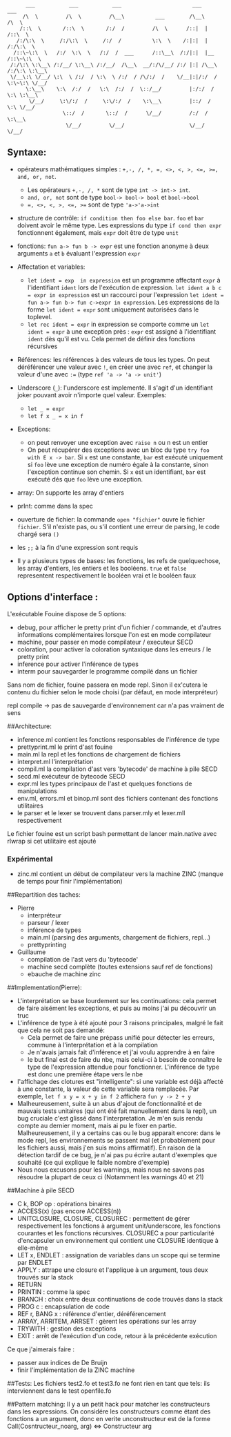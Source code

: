           ___           ___           ___                       ___           ___     
         /\  \         /\  \         /\__\          ___        /\__\         /\  \    
        /::\  \       /::\  \       /:/  /         /\  \      /::|  |       /::\  \   
       /:/\:\  \     /:/\:\  \     /:/  /          \:\  \    /:|:|  |      /:/\:\  \  
      /::\~\:\  \   /:/  \:\  \   /:/  /  ___      /::\__\  /:/|:|  |__   /::\~\:\  \ 
     /:/\:\ \:\__\ /:/__/ \:\__\ /:/__/  /\__\  __/:/\/__/ /:/ |:| /\__\ /:/\:\ \:\__\
     \/__\:\ \/__/ \:\  \ /:/  / \:\  \ /:/  / /\/:/  /    \/__|:|/:/  / \:\~\:\ \/__/
          \:\__\    \:\  /:/  /   \:\  /:/  /  \::/__/         |:/:/  /   \:\ \:\__\  
           \/__/     \:\/:/  /     \:\/:/  /    \:\__\         |::/  /     \:\ \/__/  
                      \::/  /       \::/  /      \/__/         /:/  /       \:\__\    
                       \/__/         \/__/                     \/__/         \/__/    


## Syntaxe: 
- opérateurs mathématiques simples : `+,-, /, *, =, <>, <, >, <=, >=, and, or, not`. 
   - Les opérateurs `+,-, /, *` sont de type `int -> int-> int`. 
   - `and, or, not` sont de type `bool-> bool-> bool` et `bool->bool` 
   - `=, <>, <, >, <=, >=` sont de type `'a->'a->int` 
- structure de contrôle: `if condition then foo else bar`. `foo` et `bar` doivent avoir le même type. Les expressions du type `if cond then expr` fonctionnent également, mais `expr` doit être de type `unit`
- fonctions: `fun a-> fun b -> expr` est une fonction anonyme à deux arguments `a` et `b` évaluant l'expression `expr`
- Affectation et variables:
     - `let ident = exp  in expression` est un programme affectant `expr` à l'identifiant `ident` lors de l'exécution de expression. `let ident a b c = expr in expression` est un raccourci pour l'expression `let ident = fun a-> fun b-> fun c->expr in expression`. Les expressions de la forme `let ident = expr` sont uniquement autorisées dans le toplevel.
     - `let rec ident = expr` in expression se comporte comme un `let ident = expr` à une exception près : `expr` est assigné à l'identifiant `ident` dès qu'il est vu. Cela permet de définir des fonctions récursives 
- Références: les références à des valeurs de tous les types. On peut déréférencer une valeur avec `!`, en créer une avec `ref`, et changer la valeur d'une avec `:=` (type `ref 'a -> 'a -> unit'`)
- Underscore (`_`): l'underscore est implementé. Il s'agit d'un identifiant joker pouvant avoir n'importe quel valeur. Exemples: 
    - `let _ = expr`
    - `let f x _ = x in f `
- Exceptions: 
    - on peut renvoyer une exception avec `raise n` ou n est un entier
    - On peut récupérer des exceptions avec un bloc du type `try foo with E x -> bar`. Si `x` est une constante, `bar` est exécuté uniquement si `foo` lève une exception de numéro égale à la constante, sinon l'exception continue son chemin. Si `x` est un identifiant, `bar` est exécuté dés que `foo` lève une exception.
- array: On supporte les array d'entiers
- prInt: comme dans la spec
- ouverture de fichier: la commande `open "fichier"` ouvre le fichier `fichier`. S'il n'existe pas, ou s'il contient une erreur de parsing, le code chargé sera `()`
- les `;;` à la fin d'une expression sont requis

- Il y a plusieurs types de bases: les fonctions, les refs de quelquechose, les array d'entiers, les entiers et les booléens.  `true` et `false` representent respectivement le booléen vrai et le booléen faux


## Options d'interface :
L'exécutable Fouine dispose de 5 options:
- debug, pour afficher le pretty print d'un fichier / commande, et d'autres informations complémentaires lorsque l'on est en mode compilateur
- machine, pour passer en mode compilateur / executeur SECD
- coloration, pour activer la coloration syntaxique dans les erreurs / le pretty print
- inference pour activer l'inférence de types
- interm pour sauvegarder le programme compilé dans un fichier

Sans nom de fichier, fouine passera en mode repl. Sinon il ex'cutera le contenu du fichier selon le mode choisi (par défaut, en mode interpréteur)


repl compile -> pas de sauvegarde d'environnement car n'a pas vraiment de sens

##Architecture:
- inference.ml contient les fonctions responsables de l'inférence de type
- prettyprint.ml le print d'ast fouine
- main.ml la repl et les fonctions de chargement de fichiers
- interpret.ml l'interprétation
- compil.ml la compilation d'ast vers 'bytecode' de machine à pile SECD
- secd.ml exécuteur de bytecode SECD
- expr.ml les types principaux de l'ast et quelques fonctions de manipulations
- env.ml, errors.ml et binop.ml sont des fichiers contenant des fonctions utilitaires
- le parser et le lexer se trouvent dans parser.mly et lexer.mll respectivement

Le fichier fouine est un script bash permettant de lancer main.native avec rlwrap si cet utilitaire est ajouté
### Expérimental
- zinc.ml contient un début de compilateur vers la machine ZINC (manque de temps pour 
finir l'implémentation)

##Repartition des taches:
- Pierre
    - interpréteur
    - parseur / lexer
    - inférence de types
    - main.ml (parsing des arguments, chargement de fichiers, repl...)
    - prettyprinting
- Guillaume
    - compilation de l'ast vers du 'bytecode'
    - machine secd complète (toutes extensions sauf ref de fonctions)
    - ebauche de machine zinc



##Implementation(Pierre):
- L'interprétation se base lourdement sur les continuations: cela permet de faire aisément les exceptions, et puis au moins j'ai pu découvrir un truc
- L'inférence de type à été ajouté pour 3 raisons principales, malgré le fait que cela ne soit pas demandé:
    - Cela permet de faire une prépass unifié pour détecter les erreurs, commune à l'interprétation et à la compilation
    - Je n'avais jamais fait d'inférence et j'ai voulu apprendre à en faire
    - le but final est de faire du nbe, mais celui-ci à besoin de connaître le type de l'expression attendue pour fonctionner. L'inférence de type est donc une première étape vers le nbe
- l'affichage des clotures est "intelligente": si une variable est déjà affecté à une constante, la valeur de cette variable sera remplacée. Par exemple, `let f x y = x + y in f 2` affichera `fun y -> 2 + y`
- Malheureusement, suite à un abus d'ajout de fonctionnalité et de mauvais tests unitaires (qui ont été fait manuellement dans la repl), un bug cruciale c'est glissé dans l'interpretation. Je m'en suis rendu compte au dernier moment, mais ai pu le fixer en partie. Malheureusement, il y a certains cas ou le bug apparait encore: dans le mode repl, les environnements se passent mal (et probablement pour les fichiers aussi, mais j'en suis moins affirmatif). En raison de la détection tardif de ce bug, je n'ai pas pu écrire autant d'exemples que souhaité (ce qui explique le faible nombre d'exemple)
- Nous nous excusons pour les warnings, mais nous ne savons pas résoudre la plupart de ceux ci (Notamment les warnings 40 et 21)


##Machine à pile SECD

- C k, BOP op : opérations binaires
- ACCESS(x) (pas encore ACCESS(n)) 
- UNITCLOSURE, CLOSURE, CLOSUREC : permettent de gérer respectivement les fonctions à argument
unit/underscore, les fonctions courantes et les fonctions récursives. CLOSUREC a pour
particularité d'encapsuler un environnement qui contient une CLOSURE identique à elle-même
- LET x, ENDLET : assignation de variables dans un scope qui se termine par ENDLET
- APPLY : attrape une closure et l'applique à un argument, tous deux trouvés sur la stack
- RETURN 
- PRINTIN : comme la spec
- BRANCH : choix entre deux continuations de code trouvés dans la stack
- PROG c : encapsulation de code
- REF r, BANG x : référence d'entier, déréférencement
- ARRAY, ARRITEM, ARRSET : gèrent les opérations sur les array
- TRYWITH : gestion des exceptions
- EXIT : arrêt de l'exécution d'un code, retour à la précédente exécution

Ce que j'aimerais faire :

- passer aux indices de De Bruijn
- finir l'implémentation de la ZINC machine

##Tests:
Les fichiers test2.fo et test3.fo ne font rien en tant que tels: ils interviennent dans le test openfile.fo


##Pattern matching:
Il y a un petit hack pour matcher les constructeurs dans les expressions. On considére les constructeurs comme étant des fonctions a un argument, donc en verite unconstructeur est de la forme Call(Cosntructeur_noarg, arg) <=> Constructeur arg
